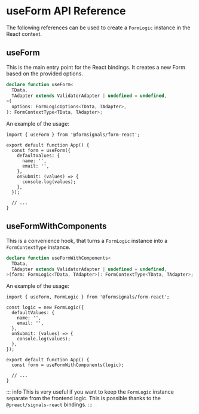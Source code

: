 # useForm API Reference

The following references can be used to create a `FormLogic` instance in the React context.

## useForm

This is the main entry point for the React bindings.
It creates a new Form based on the provided options.

```ts
declare function useForm<
  TData,
  TAdapter extends ValidatorAdapter | undefined = undefined,
>(
  options: FormLogicOptions<TData, TAdapter>,
): FormContextType<TData, TAdapter>;
```

An example of the usage:

```tsx
import { useForm } from '@formsignals/form-react';

export default function App() {
  const form = useForm({
    defaultValues: {
      name: '',
      email: '',
    },
    onSubmit: (values) => {
      console.log(values);
    },
  });

  // ...
}
```

## useFormWithComponents

This is a convenience hook, that turns a `FormLogic` instance into a `FormContextType` instance.

```ts
declare function useFormWithComponents<
  TData,
  TAdapter extends ValidatorAdapter | undefined = undefined,
>(form: FormLogic<TData, TAdapter>): FormContextType<TData, TAdapter>;
```

An example of the usage:

```tsx
import { useForm, FormLogic } from '@formsignals/form-react';

const logic = new FormLogic({
  defaultValues: {
    name: '',
    email: '',
  },
  onSubmit: (values) => {
    console.log(values);
  },
});

export default function App() {
  const form = useFormWithComponents(logic);

  // ...
}
```

::: info
This is very useful if you want to keep the `FormLogic` instance separate from the frontend logic.
This is possible thanks to the `@preact/signals-react` bindings.
:::
